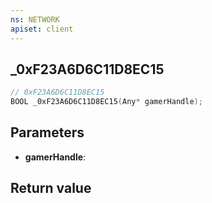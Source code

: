```yaml
---
ns: NETWORK
apiset: client
---
```

## _0xF23A6D6C11D8EC15

```c
// 0xF23A6D6C11D8EC15
BOOL _0xF23A6D6C11D8EC15(Any* gamerHandle);
```


## Parameters
* **gamerHandle**:

## Return value